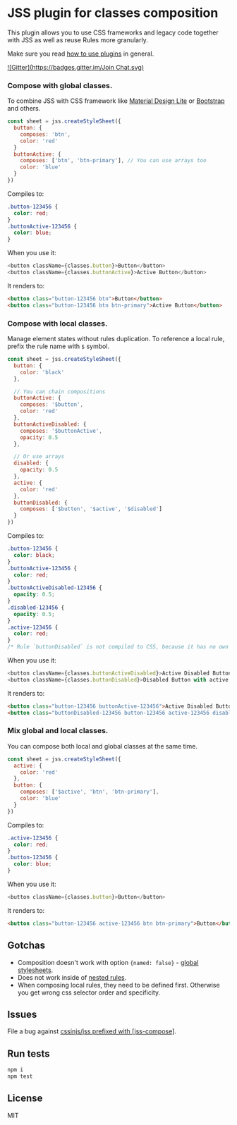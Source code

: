 # JSS plugin for classes composition

This plugin allows you to use CSS frameworks and legacy code together with JSS as well as reuse Rules more granularly.

Make sure you read [how to use
plugins](https://github.com/cssinjs/jss/blob/master/docs/setup.md#setup-with-plugins)
in general.

[![Gitter](https://badges.gitter.im/Join Chat.svg)](https://gitter.im/cssinjs/lobby)


### Compose with global classes.

To combine JSS with CSS framework like [Material Design Lite](https://getmdl.io/) or [Bootstrap](http://getbootstrap.com/) and others.

```javascript
const sheet = jss.createStyleSheet({
  button: {
    composes: 'btn',
    color: 'red'
  }
  buttonActive: {
    composes: ['btn', 'btn-primary'], // You can use arrays too
    color: 'blue'
  }
})
```
Compiles to:

```css
.button-123456 {
  color: red;
}
.buttonActive-123456 {
  color: blue;
}
```
When you use it:

```javascript
<button className={classes.button}>Button</button>
<button className={classes.buttonActive}>Active Button</button>
```
It renders to:
```html
<button class="button-123456 btn">Button</button>
<button class="button-123456 btn btn-primary">Active Button</button>
```

### Compose with local classes.

Manage element states without rules duplication.
To reference a local rule, prefix the rule name with `$` symbol.

```javascript
const sheet = jss.createStyleSheet({
  button: {
    color: 'black'
  },

  // You can chain compositions
  buttonActive: {
    composes: '$button',
    color: 'red'
  },
  buttonActiveDisabled: {
    composes: '$buttonActive',
    opacity: 0.5
  },

  // Or use arrays
  disabled: {
    opacity: 0.5
  },
  active: {
    color: 'red'
  },
  buttonDisabled: {
    composes: ['$button', '$active', '$disabled']
  }
})
```

Compiles to:

```css
.button-123456 {
  color: black;
}
.buttonActive-123456 {
  color: red;
}
.buttonActiveDisabled-123456 {
  opacity: 0.5;
}
.disabled-123456 {
  opacity: 0.5;
}
.active-123456 {
  color: red;
}
/* Rule `buttonDisabled` is not compiled to CSS, because it has no own properties. */
```

When you use it:

```javascript
<button className={classes.buttonActiveDisabled}>Active Disabled Button</button>
<button className={classes.buttonDisabled}>Disabled Button with active state</button>
```
It renders to:
```html
<button class="button-123456 buttonActive-123456">Active Disabled Button</button>
<button class="buttonDisabled-123456 button-123456 active-123456 disabled-123456">Disabled Button with active state</button>
```

### Mix global and local classes.

You can compose both local and global classes at the same time.

```javascript
const sheet = jss.createStyleSheet({
  active: {
    color: 'red'
  },
  button: {
    composes: ['$active', 'btn', 'btn-primary'],
    color: 'blue'
  }
})
```

Compiles to:

```css
.active-123456 {
  color: red;
}
.button-123456 {
  color: blue;
}
```

When you use it:

```javascript
<button className={classes.button}>Button</button>
```
It renders to:
```html
<button class="button-123456 active-123456 btn btn-primary">Button</button>
```

## Gotchas

- Composition doesn't work with option `{named: false}` - [global stylesheets](https://github.com/cssinjs/jss/blob/master/docs/json-api.md#writing-global-selectors).
- Does not work inside of [nested rules](https://github.com/cssinjs/jss-nested).
- When composing local rules, they need to be defined first. Otherwise you get wrong css selector order and specificity.

## Issues

File a bug against [cssinjs/jss prefixed with \[jss-compose\]](https://github.com/cssinjs/jss/issues/new?title=[jss-compose]%20).

## Run tests

```bash
npm i
npm test
```

## License

MIT
